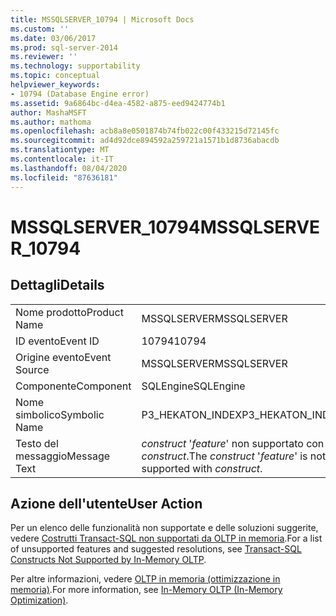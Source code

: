 ```yaml
---
title: MSSQLSERVER_10794 | Microsoft Docs
ms.custom: ''
ms.date: 03/06/2017
ms.prod: sql-server-2014
ms.reviewer: ''
ms.technology: supportability
ms.topic: conceptual
helpviewer_keywords:
- 10794 (Database Engine error)
ms.assetid: 9a6864bc-d4ea-4582-a875-eed9424774b1
author: MashaMSFT
ms.author: mathoma
ms.openlocfilehash: acb8a8e0501874b74fb022c00f433215d72145fc
ms.sourcegitcommit: ad4d92dce894592a259721a1571b1d8736abacdb
ms.translationtype: MT
ms.contentlocale: it-IT
ms.lasthandoff: 08/04/2020
ms.locfileid: "87636181"
---
```

# <a name="mssqlserver_10794"></a><span data-ttu-id="aec57-102">MSSQLSERVER_10794</span><span class="sxs-lookup"><span data-stu-id="aec57-102">MSSQLSERVER_10794</span></span>
    
## <a name="details"></a><span data-ttu-id="aec57-103">Dettagli</span><span class="sxs-lookup"><span data-stu-id="aec57-103">Details</span></span>  
  
|||  
|-|-|  
|<span data-ttu-id="aec57-104">Nome prodotto</span><span class="sxs-lookup"><span data-stu-id="aec57-104">Product Name</span></span>|<span data-ttu-id="aec57-105">MSSQLSERVER</span><span class="sxs-lookup"><span data-stu-id="aec57-105">MSSQLSERVER</span></span>|  
|<span data-ttu-id="aec57-106">ID evento</span><span class="sxs-lookup"><span data-stu-id="aec57-106">Event ID</span></span>|<span data-ttu-id="aec57-107">10794</span><span class="sxs-lookup"><span data-stu-id="aec57-107">10794</span></span>|  
|<span data-ttu-id="aec57-108">Origine evento</span><span class="sxs-lookup"><span data-stu-id="aec57-108">Event Source</span></span>|<span data-ttu-id="aec57-109">MSSQLSERVER</span><span class="sxs-lookup"><span data-stu-id="aec57-109">MSSQLSERVER</span></span>|  
|<span data-ttu-id="aec57-110">Componente</span><span class="sxs-lookup"><span data-stu-id="aec57-110">Component</span></span>|<span data-ttu-id="aec57-111">SQLEngine</span><span class="sxs-lookup"><span data-stu-id="aec57-111">SQLEngine</span></span>|  
|<span data-ttu-id="aec57-112">Nome simbolico</span><span class="sxs-lookup"><span data-stu-id="aec57-112">Symbolic Name</span></span>|<span data-ttu-id="aec57-113">P3_HEKATON_INDEX</span><span class="sxs-lookup"><span data-stu-id="aec57-113">P3_HEKATON_INDEX</span></span>|  
|<span data-ttu-id="aec57-114">Testo del messaggio</span><span class="sxs-lookup"><span data-stu-id="aec57-114">Message Text</span></span>|<span data-ttu-id="aec57-115">*construct* '*feature*' non supportato con *construct*.</span><span class="sxs-lookup"><span data-stu-id="aec57-115">The *construct* '*feature*' is not supported with *construct*.</span></span>|  
  
## <a name="user-action"></a><span data-ttu-id="aec57-116">Azione dell'utente</span><span class="sxs-lookup"><span data-stu-id="aec57-116">User Action</span></span>  
 <span data-ttu-id="aec57-117">Per un elenco delle funzionalità non supportate e delle soluzioni suggerite, vedere [Costrutti Transact-SQL non supportati da OLTP in memoria](../in-memory-oltp/transact-sql-constructs-not-supported-by-in-memory-oltp.md).</span><span class="sxs-lookup"><span data-stu-id="aec57-117">For a list of unsupported features and suggested resolutions, see [Transact-SQL Constructs Not Supported by In-Memory OLTP](../in-memory-oltp/transact-sql-constructs-not-supported-by-in-memory-oltp.md).</span></span>  
  
 <span data-ttu-id="aec57-118">Per altre informazioni, vedere [OLTP in memoria &#40;ottimizzazione in memoria&#41;](../in-memory-oltp/in-memory-oltp-in-memory-optimization.md).</span><span class="sxs-lookup"><span data-stu-id="aec57-118">For more information, see [In-Memory OLTP &#40;In-Memory Optimization&#41;](../in-memory-oltp/in-memory-oltp-in-memory-optimization.md).</span></span>  
  
  
